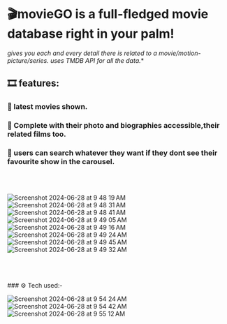 # 🎬movieGO is a full-fledged movie database right in your palm!

*gives you each and every detail there is related to a movie/motion-picture/series.
uses TMDB API for all the data.**

## 🎞️ features:
### 🍿  latest movies shown.
### 🍿  Complete with their photo and biographies accessible,their related films too.
### 🍿  users can search whatever they want if they dont see their favourite show in the carousel.
<br>
<br>

![Screenshot 2024-06-28 at 9 48 19 AM](https://github.com/Ashtrobuff/MovieGO.iOS/assets/93227004/8b0fb2e5-cfa3-434f-8533-73113b058a69)
![Screenshot 2024-06-28 at 9 48 31 AM](https://github.com/Ashtrobuff/MovieGO.iOS/assets/93227004/0e64589d-f66f-4d5f-b89f-42a2ed4c2054)
![Screenshot 2024-06-28 at 9 48 41 AM](https://github.com/Ashtrobuff/MovieGO.iOS/assets/93227004/e7ba156c-4499-4880-b867-d6c789c933ab)
![Screenshot 2024-06-28 at 9 49 05 AM](https://github.com/Ashtrobuff/MovieGO.iOS/assets/93227004/e3fb6966-3e82-418c-b197-33190ed6925c)
![Screenshot 2024-06-28 at 9 49 16 AM](https://github.com/Ashtrobuff/MovieGO.iOS/assets/93227004/efc6f521-4770-4866-90b1-1320bb39eda9)
![Screenshot 2024-06-28 at 9 49 24 AM](https://github.com/Ashtrobuff/MovieGO.iOS/assets/93227004/d13744bf-8521-4fe4-a590-4a2a127d8a70)
![Screenshot 2024-06-28 at 9 49 45 AM](https://github.com/Ashtrobuff/MovieGO.iOS/assets/93227004/fdc8b9af-a90e-4d2c-85d6-019b3c14ef10)
![Screenshot 2024-06-28 at 9 49 32 AM](https://github.com/Ashtrobuff/MovieGO.iOS/assets/93227004/95ab0343-8eea-476f-9335-3b50e8ae35f4)

<br>
<br>
<br>
### ⚙️ Tech used:-

![Screenshot 2024-06-28 at 9 54 24 AM](https://github.com/Ashtrobuff/MovieGO.iOS/assets/93227004/dd38a825-cabc-4cc8-b221-da71e2595506)
![Screenshot 2024-06-28 at 9 54 42 AM](https://github.com/Ashtrobuff/MovieGO.iOS/assets/93227004/0c5380d1-1255-4837-80c0-5ef6cb56ee8d)
![Screenshot 2024-06-28 at 9 55 12 AM](https://github.com/Ashtrobuff/MovieGO.iOS/assets/93227004/9ee81fb9-47f6-4b83-a650-c36998d6fb62)
